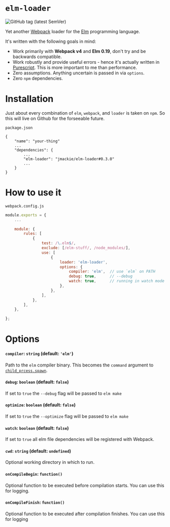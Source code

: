 # `elm-loader`

![GitHub tag (latest SemVer)](https://img.shields.io/github/tag/jmackie/elm-loader.svg)

Yet another [Webpack][webpack-home] loader for the [Elm][elm-home] programming language.

It's written with the following goals in mind:

-   Work primarily with **Webpack v4** and **Elm 0.19**, don't try and be backwards compatible.
-   Work robustly and provide useful errors - hence it's actually written in [Purescript][purescript-home]. This is more important to me than performance.
-   Zero assumptions. Anything uncertain is passed in via `options`.
-   Zero `npm` dependencies.

# Installation

Just about every combination of `elm`, `webpack`, and `loader` is taken on `npm`. So this will live on Github for the forseeable future.

`package.json`

```
{
    "name": "your-thing"
    ...
    "dependencies": {
        ...
        "elm-loader": "jmackie/elm-loader#0.3.0"
        ...
    }
}
```

# How to use it

`webpack.config.js`

```javascript
module.exports = {
    ...

    module: {
        rules: [
            {
                test: /\.elm$/,
                exclude: [/elm-stuff/, /node_modules/],
                use: [
                    {
                        loader: 'elm-loader',
                        options: {
                            compiler: 'elm',  // use `elm` on PATH
                            debug: true,      // --debug
                            watch: true,      // running in watch mode
                        },
                    },
                ],
            },
        ],
    },

};
```

# Options

#### `compiler`: `string` (default: `'elm'`)

Path to the `elm` compiler binary. This becomes the `command` argument to [`child_prcess.spawn`](https://nodejs.org/api/child_process.html#child_process_child_process_spawn_command_args_options).

#### `debug`: `boolean` (default: `false`)

If set to `true` the `--debug` flag will be passed to `elm make`

#### `optimize`: `boolean` (default: `false`)

If set to `true` the `--optimize` flag will be passed to `elm make`

#### `watch`: `boolean` (default: `false`)

If set to `true` all elm file dependencies will be registered with Webpack.

#### `cwd`: `string` (default: `undefined`)

Optional working directory in which to run.

#### `onCompileBegin`: `function()`

Optional function to be executed before compilation starts. You can use this for logging.

#### `onCompileFinish`: `function()`

Optional function to be executed after compilation finishes. You can use this for logging

[elm-home]: https://elm-lang.org/
[purescript-home]: http://www.purescript.org/
[webpack-home]: https://webpack.js.org/
